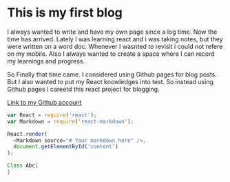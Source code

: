 # This is my first blog

I always wanted to write and have my own page since a log time. Now the time has arrived.
Lately I was learning react and i was taking notes, but they were written on a word doc. Whenever I wasnted to revisit i could not refere on my mobile.
Also I always wanted to create a space where I can record my learnings and progress.

So Finally that time came. I considered using Github pages for blog posts. But I also wanted to put my React knowledges into test.
So instead using Github pages I careetd this react project for blogging.

[Link to my Github account ](https://github.com/hegdevishwa)

```js
var React = require('react');
var Markdown = require('react-markdown');

React.render(
  <Markdown source="# Your markdown here" />,
  document.getElementById('content')
);
```
````java
Class Abc{
}
````

